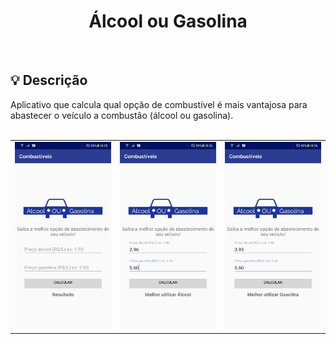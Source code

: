 <div align = "center">
    <h1> Álcool ou Gasolina </h1>
</div>
<br>

<div>
<h2> 💡 Descrição </h2>
Aplicativo que calcula qual opção de combustível é mais vantajosa para abastecer o veículo 
a combustão (álcool ou gasolina).
</div>
<br>

| | | |
|:-------------------------:|:-------------------------:|:-------------------------:|
|<img width="1604" height="300" alt="tela inicial" src="./screenshots/fuel1.jpeg"> | <img width="1604" height="300" alt="Melhor utilizar Álcool" src="./screenshots/fuel2.jpeg">|<img width="1604" height="300" alt="Melhor utilizar Gasolina" src="./screenshots/fuel3.jpeg">|
<br>


